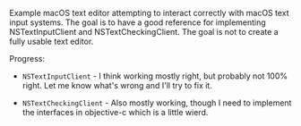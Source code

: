 Example macOS text editor attempting to interact correctly with macOS text input systems. The goal is to have a good reference for implementing NSTextInputClient and NSTextCheckingClient. The goal is not to create a fully usable text editor.

Progress:

- `NSTextInputClient` - I think working mostly right, but probably not 100% right. Let me know what's wrong and I'll try to fix it.

- `NSTextCheckingClient` - Also mostly working, though I need to implement the interfaces in objective-c which is a little wierd.
